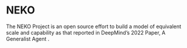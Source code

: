 # NEKO
The NEKO Project is an open source effort to build a model of equivalent scale and capability as that reported in DeepMind’s 2022 Paper, A Generalist Agent .
